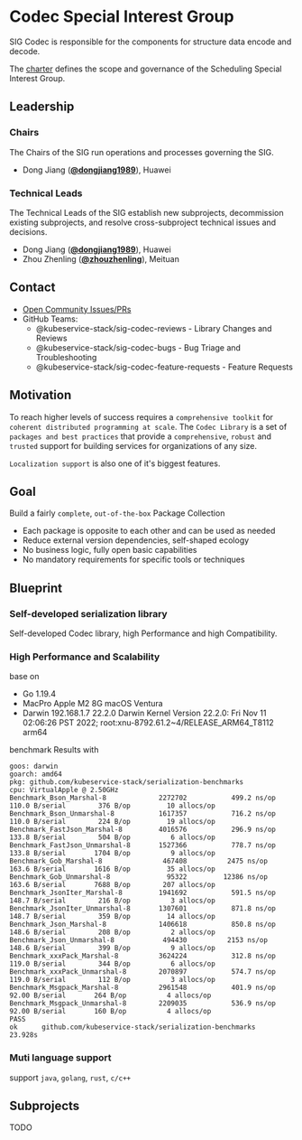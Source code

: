 # Codec Special Interest Group

SIG Codec is responsible for the components for structure data encode and decode.

The [charter](charter.md) defines the scope and governance of the Scheduling Special Interest Group.

## Leadership

### Chairs
The Chairs of the SIG run operations and processes governing the SIG.

* Dong Jiang (**[@dongjiang1989](https://github.com/dongjiang1989)**), Huawei

### Technical Leads
The Technical Leads of the SIG establish new subprojects, decommission existing
subprojects, and resolve cross-subproject technical issues and decisions.

* Dong Jiang (**[@dongjiang1989](https://github.com/dongjiang1989)**), Huawei
* Zhou Zhenling (**[@zhouzhenling](https://github.com/zhouzhenling)**), Meituan

## Contact
- [Open Community Issues/PRs](https://github.com/kubeservice-stack/Community/blob/main/sig-scheduling)
- GitHub Teams:
    - @kubeservice-stack/sig-codec-reviews - Library Changes and Reviews
	- @kubeservice-stack/sig-codec-bugs - Bug Triage and Troubleshooting
	- @kubeservice-stack/sig-codec-feature-requests - Feature Requests

## Motivation

To reach higher levels of success requires a `comprehensive toolkit` for `coherent distributed programming at scale`. The `Codec Library` is a set of `packages and best practices` that provide a `comprehensive`, `robust` and `trusted` support for building services for organizations of any size.

`Localization support` is also one of it's biggest features.

## Goal

Build a fairly `complete`, `out-of-the-box` Package Collection

- Each package is opposite to each other and can be used as needed
- Reduce external version dependencies, self-shaped ecology
- No business logic, fully open basic capabilities
- No mandatory requirements for specific tools or techniques

## Blueprint

### Self-developed serialization library

Self-developed Codec library, high Performance and high Compatibility.

### High Performance and Scalability
base on 
- Go 1.19.4
- MacPro Apple M2 8G macOS Ventura
- Darwin 192.168.1.7 22.2.0 Darwin Kernel Version 22.2.0: Fri Nov 11 02:06:26 PST 2022; root:xnu-8792.61.2~4/RELEASE_ARM64_T8112 arm64

benchmark Results with
```
goos: darwin
goarch: amd64
pkg: github.com/kubeservice-stack/serialization-benchmarks
cpu: VirtualApple @ 2.50GHz
Benchmark_Bson_Marshal-8         	 2272702	       499.2 ns/op	       110.0 B/serial	     376 B/op	      10 allocs/op
Benchmark_Bson_Unmarshal-8       	 1617357	       716.2 ns/op	       110.0 B/serial	     224 B/op	      19 allocs/op
Benchmark_FastJson_Marshal-8     	 4016576	       296.9 ns/op	       133.8 B/serial	     504 B/op	       6 allocs/op
Benchmark_FastJson_Unmarshal-8   	 1527366	       778.7 ns/op	       133.8 B/serial	    1704 B/op	       9 allocs/op
Benchmark_Gob_Marshal-8          	  467408	      2475 ns/op	       163.6 B/serial	    1616 B/op	      35 allocs/op
Benchmark_Gob_Unmarshal-8        	   95322	     12386 ns/op	       163.6 B/serial	    7688 B/op	     207 allocs/op
Benchmark_JsonIter_Marshal-8     	 1941692	       591.5 ns/op	       148.7 B/serial	     216 B/op	       3 allocs/op
Benchmark_JsonIter_Unmarshal-8   	 1307601	       871.8 ns/op	       148.7 B/serial	     359 B/op	      14 allocs/op
Benchmark_Json_Marshal-8         	 1406618	       850.8 ns/op	       148.6 B/serial	     208 B/op	       2 allocs/op
Benchmark_Json_Unmarshal-8       	  494430	      2153 ns/op	       148.6 B/serial	     399 B/op	       9 allocs/op
Benchmark_xxxPack_Marshal-8      	 3624224	       312.8 ns/op	       119.0 B/serial	     344 B/op	       6 allocs/op
Benchmark_xxxPack_Unmarshal-8    	 2070897	       574.7 ns/op	       119.0 B/serial	     112 B/op	       3 allocs/op
Benchmark_Msgpack_Marshal-8      	 2961548	       401.9 ns/op	        92.00 B/serial	     264 B/op	       4 allocs/op
Benchmark_Msgpack_Unmarshal-8    	 2209035	       536.9 ns/op	        92.00 B/serial	     160 B/op	       4 allocs/op
PASS
ok  	github.com/kubeservice-stack/serialization-benchmarks	23.928s
```

### Muti language support

support `java`, `golang`, `rust`, `c/c++`

## Subprojects

TODO